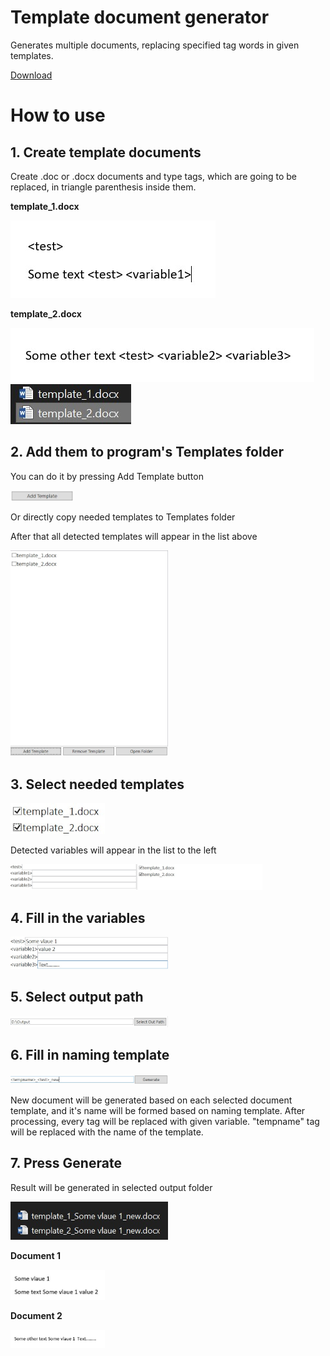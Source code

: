 # Template document generator
Generates multiple documents, replacing specified tag words in given templates.

[Download](https://github.com/roflseech/template-document-generator/blob/main/PublicReleases/TemplateDocumentGenerator.zip?raw=true)

# How to use

## 1. Create template documents
Create .doc or .docx documents and type tags, which are going to be replaced, in triangle parenthesis inside them.

**template_1.docx**

<img src="https://github.com/roflseech/template-document-generator/blob/main/readme/1.jpg">

**template_2.docx**

<img src="https://github.com/roflseech/template-document-generator/blob/main/readme/2.jpg">

<img src="https://github.com/roflseech/template-document-generator/blob/main/readme/4.jpg">

## 2. Add them to program's Templates folder
You can do it by pressing Add Template button

<img src="https://github.com/roflseech/template-document-generator/blob/main/readme/3.jpg" width="20%">

Or directly copy needed templates to Templates folder

After that all detected templates will appear in the list above

<img src="https://github.com/roflseech/template-document-generator/blob/main/readme/5.jpg" width="50%">

## 3. Select needed templates

<img src="https://github.com/roflseech/template-document-generator/blob/main/readme/6.jpg" width="30%">

Detected variables will appear in the list to the left

<img src="https://github.com/roflseech/template-document-generator/blob/main/readme/7.jpg" width="80%">

## 4. Fill in the variables

<img src="https://github.com/roflseech/template-document-generator/blob/main/readme/8.jpg" width="50%">

## 5. Select output path

<img src="https://github.com/roflseech/template-document-generator/blob/main/readme/9.jpg" width="50%">

## 6. Fill in naming template

<img src="https://github.com/roflseech/template-document-generator/blob/main/readme/10.jpg" width="50%">

New document will be generated based on each selected document template, and it's name will be formed based on naming template.
After processing, every tag will be replaced with given variable. "tempname" tag will be replaced with the name of the template.

## 7. Press Generate
Result will be generated in selected output folder

<img src="https://github.com/roflseech/template-document-generator/blob/main/readme/11.jpg" width="50%">

**Document 1**

<img src="https://github.com/roflseech/template-document-generator/blob/main/readme/12.jpg" width="30%">

**Document 2**

<img src="https://github.com/roflseech/template-document-generator/blob/main/readme/13.jpg" width="30%">
